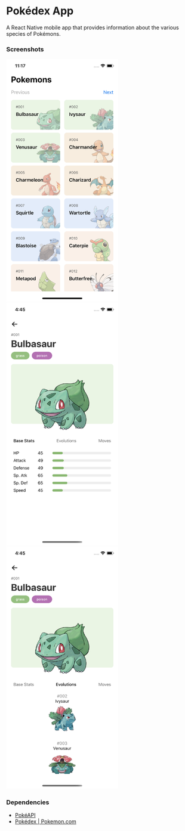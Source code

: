 # Pokédex App
A React Native mobile app that provides information about the various species of Pokémons.

### Screenshots
<img src="./screenshots/home_screen.png" alt="Home screen" width="300">
<img src="./screenshots/bulbasaur_base_stats.png" alt="Bulbasaur base stats" width="300">
<img src="./screenshots/bulbasaur_evolutions.png" alt="Bulbasaur evolutions" width="300">

### Dependencies
* [PokéAPI](https://pokeapi.co/)
* [Pokédex | Pokemon.com](https://www.pokemon.com/us/pokedex/)